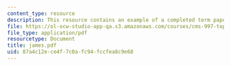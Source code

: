 ```yaml
---
content_type: resource
description: This resource contains an example of a completed term paper.
file: https://ol-ocw-studio-app-qa.s3.amazonaws.com/courses/cms-997-topics-in-comparative-media-american-pro-wrestling-spring-2007/87a4c12ece4f7c0afc94fccfea8c9e68_james.pdf
file_type: application/pdf
resourcetype: Document
title: james.pdf
uid: 87a4c12e-ce4f-7c0a-fc94-fccfea8c9e68
---
```

